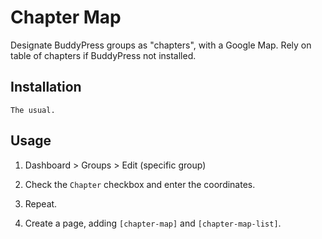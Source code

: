 Chapter Map
===========

Designate BuddyPress groups as "chapters", with a Google Map. Rely on table
of chapters if BuddyPress not installed.

Installation
------------

    The usual.

Usage
-----

1. Dashboard > Groups > Edit (specific group)

2. Check the `Chapter` checkbox and enter the coordinates.

3. Repeat.

4. Create a page, adding `[chapter-map]` and `[chapter-map-list]`.
